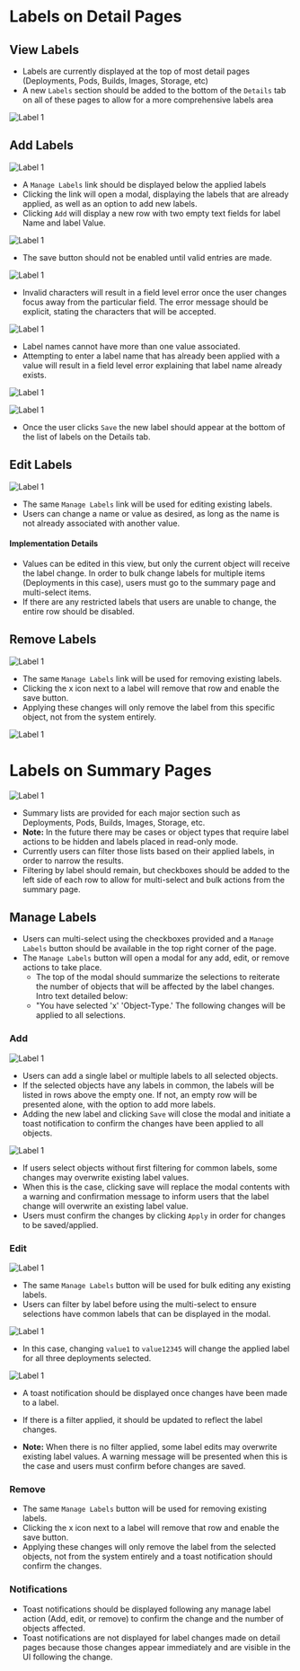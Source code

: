 # Labels on Detail Pages

## View Labels
- Labels are currently displayed at the top of most detail pages (Deployments, Pods, Builds, Images, Storage, etc)
- A new `Labels` section should be added to the bottom of the `Details` tab on all of these pages to allow for a more comprehensive labels area

![Label 1](img/new-labels-00-view.png)

## Add Labels
![Label 1](img/new-labels-01-add.png)

- A `Manage Labels` link should be displayed below the applied labels
- Clicking the link will open a modal, displaying the labels that are already applied, as well as an option to add new labels.
- Clicking `Add` will display a new row with two empty text fields for label Name and label Value.

![Label 1](img/new-labels-02-add.png)

- The save button should not be enabled until valid entries are made.

![Label 1](img/new-labels-03-add.png)

- Invalid characters will result in a field level error once the user changes focus away from the particular field. The error message should be explicit, stating the characters that will be accepted. 

![Label 1](img/new-labels-03B-add.png)

- Label names cannot have more than one value associated.
- Attempting to enter a label name that has already been applied with a value will result in a field level error explaining that label name already exists.

![Label 1](img/new-labels-04-add.png)

![Label 1](img/new-labels-05-add.png)

- Once the user clicks `Save` the new label should appear at the bottom of the list of labels on the Details tab.

## Edit Labels
![Label 1](img/new-labels-01-edit.png)

- The same `Manage Labels` link will be used for editing existing labels.
- Users can change a name or value as desired, as long as the name is not already associated with another value.

#### Implementation Details
- Values can be edited in this view, but only the current object will receive the label change. In order to bulk change labels for multiple items (Deployments in this case), users must go to the summary page and multi-select items.
- If there are any restricted labels that users are unable to change, the entire row should be disabled.

## Remove Labels
![Label 1](img/new-labels-01-delete.png)

- The same `Manage Labels` link will be used for removing existing labels.
- Clicking the x icon next to a label will remove that row and enable the save button.
- Applying these changes will only remove the label from this specific object, not from the system entirely.

![Label 1](img/new-labels-02-delete.png)

# Labels on Summary Pages

![Label 1](img/new-labels-01-manage.png)

- Summary lists are provided for each major section such as Deployments, Pods, Builds, Images, Storage, etc.
- **Note:** In the future there may be cases or object types that require label actions to be hidden and labels placed in read-only mode.
- Currently users can filter those lists based on their applied labels, in order to narrow the results.
- Filtering by label should remain, but checkboxes should be added to the left side of each row to allow for multi-select and bulk actions from the summary page.

## Manage Labels
- Users can multi-select using the checkboxes provided and a `Manage Labels` button should be available in the top right corner of the page.
- The `Manage Labels` button will open a modal for any add, edit, or remove actions to take place.
  - The top of the modal should summarize the selections to reiterate the number of objects that will be affected by the label changes. Intro text detailed below:
  - "You have selected 'x' 'Object-Type.' The following changes will be applied to all selections.

### Add
![Label 1](img/new-labels-02-manage.png)

- Users can add a single label or multiple labels to all selected objects.
- If the selected objects have any labels in common, the labels will be listed in rows above the empty one. If not, an empty row will be presented alone, with the option to add more labels.
- Adding the new label and clicking `Save` will close the modal and initiate a toast notification to confirm the changes have been applied to all objects.

![Label 1](img/new-labels-02C-manage.png)
- If users select objects without first filtering for common labels, some changes may overwrite existing label values.
- When this is the case, clicking save will replace the modal contents with a warning and confirmation message to inform users that the label change will overwrite an existing label value.
- Users must confirm the changes by clicking `Apply` in order for changes to be saved/applied.

### Edit
![Label 1](img/new-labels-03-manage.png)

- The same `Manage Labels` button will be used for bulk editing any existing labels.
- Users can filter by label before using the multi-select to ensure selections have common labels that can be displayed in the modal.

![Label 1](img/new-labels-04-manage.png)

- In this case, changing `value1` to `value12345` will change the applied label for all three deployments selected.

![Label 1](img/new-labels-05-manage.png)

- A toast notification should be displayed once changes have been made to a label.
- If there is a filter applied, it should be updated to reflect the label changes.

- **Note:** When there is no filter applied, some label edits may overwrite existing label values. A warning message will be presented when this is the case and users must confirm before changes are saved.

### Remove
- The same `Manage Labels` button will be used for removing existing labels.
- Clicking the x icon next to a label will remove that row and enable the save button.
- Applying these changes will only remove the label from the selected objects, not from the system entirely and a toast notification should confirm the changes.

### Notifications
  - Toast notifications should be displayed following any manage label action (Add, edit, or remove) to confirm the change and the number of objects affected.
  - Toast notifications are not displayed for label changes made on detail pages because those changes appear immediately and are visible in the UI following the change.
